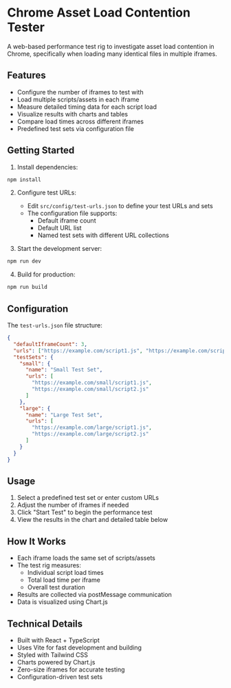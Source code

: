 # Chrome Asset Load Contention Tester

A web-based performance test rig to investigate asset load contention in Chrome, specifically when loading many identical files in multiple iframes.

## Features

- Configure the number of iframes to test with
- Load multiple scripts/assets in each iframe
- Measure detailed timing data for each script load
- Visualize results with charts and tables
- Compare load times across different iframes
- Predefined test sets via configuration file

## Getting Started

1. Install dependencies:

```bash
npm install
```

2. Configure test URLs:

   - Edit `src/config/test-urls.json` to define your test URLs and sets
   - The configuration file supports:
     - Default iframe count
     - Default URL list
     - Named test sets with different URL collections

3. Start the development server:

```bash
npm run dev
```

4. Build for production:

```bash
npm run build
```

## Configuration

The `test-urls.json` file structure:

```json
{
  "defaultIframeCount": 3,
  "urls": ["https://example.com/script1.js", "https://example.com/script2.js"],
  "testSets": {
    "small": {
      "name": "Small Test Set",
      "urls": [
        "https://example.com/small/script1.js",
        "https://example.com/small/script2.js"
      ]
    },
    "large": {
      "name": "Large Test Set",
      "urls": [
        "https://example.com/large/script1.js",
        "https://example.com/large/script2.js"
      ]
    }
  }
}
```

## Usage

1. Select a predefined test set or enter custom URLs
2. Adjust the number of iframes if needed
3. Click "Start Test" to begin the performance test
4. View the results in the chart and detailed table below

## How It Works

- Each iframe loads the same set of scripts/assets
- The test rig measures:
  - Individual script load times
  - Total load time per iframe
  - Overall test duration
- Results are collected via postMessage communication
- Data is visualized using Chart.js

## Technical Details

- Built with React + TypeScript
- Uses Vite for fast development and building
- Styled with Tailwind CSS
- Charts powered by Chart.js
- Zero-size iframes for accurate testing
- Configuration-driven test sets
